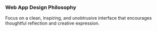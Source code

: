 ### Web App Design Philosophy
Focus on a clean, inspiring, and unobtrusive interface that encourages thoughtful reflection and creative expression.
